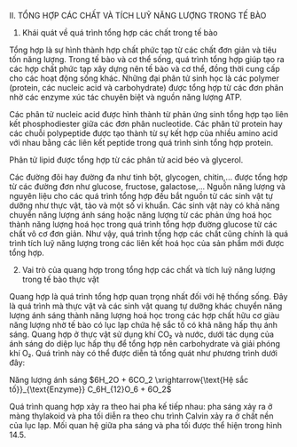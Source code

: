 II. TỔNG HỢP CÁC CHẤT VÀ TÍCH LUỸ NĂNG LƯỢNG TRONG TẾ BÀO

1. Khái quát về quá trình tổng hợp các chất trong tế bào

Tổng hợp là sự hình thành hợp chất phức tạp từ các chất đơn giản và tiêu tốn năng lượng. Trong tế bào và cơ thể sống, quá trình tổng hợp giúp tạo ra các hợp chất phức tạp xây dựng nên tế bào và cơ thể, đồng thời cung cấp cho các hoạt động sống khác. Những đại phân tử sinh học là các polymer (protein, các nucleic acid và carbohydrate) được tổng hợp từ các đơn phân nhờ các enzyme xúc tác chuyên biệt và nguồn năng lượng ATP.

Các phân tử nucleic acid được hình thành từ phản ứng sinh tổng hợp tạo liên kết phosphodiester giữa các đơn phân nucleotide. Các phân tử protein hay các chuỗi polypeptide được tạo thành từ sự kết hợp của nhiều amino acid với nhau bằng các liên kết peptide trong quá trình sinh tổng hợp protein.

Phân tử lipid được tổng hợp từ các phân tử acid béo và glycerol.

Các đường đôi hay đường đa như tinh bột, glycogen, chitin,... được tổng hợp từ các đường đơn như glucose, fructose, galactose,... Nguồn năng lượng và nguyên liệu cho các quá trình tổng hợp đều bắt nguồn từ các sinh vật tự dưỡng như thực vật, tảo và một số vi khuẩn. Các sinh vật này có khả năng chuyển năng lượng ánh sáng hoặc năng lượng từ các phản ứng hoá học thành năng lượng hoá học trong quá trình tổng hợp đường glucose từ các chất vô cơ đơn giản. Như vậy, quá trình tổng hợp các chất cũng chính là quá trình tích luỹ năng lượng trong các liên kết hoá học của sản phẩm mới được tổng hợp.

2. Vai trò của quang hợp trong tổng hợp các chất và tích luỹ năng lượng trong tế bào thực vật

Quang hợp là quá trình tổng hợp quan trọng nhất đối với hệ thống sống. Đây là quá trình mà thực vật và các sinh vật quang tự dưỡng khác chuyển năng lượng ánh sáng thành năng lượng hoá học trong các hợp chất hữu cơ giàu năng lượng nhờ tế bào có lục lạp chứa hệ sắc tố có khả năng hấp thụ ánh sáng. Quang hợp ở thực vật sử dụng khí CO₂ và nước, dưới tác dụng của ánh sáng do diệp lục hấp thụ để tổng hợp nên carbohydrate và giải phóng khí O₂. Quá trình này có thể được diễn tả tổng quát như phương trình dưới đây:

Năng lượng ánh sáng
$6H_2O + 6CO_2 \xrightarrow{\text{Hệ sắc tố}}_{\text{Enzyme}} C_6H_{12}O_6 + 6O_2$

Quá trình quang hợp xảy ra theo hai pha kế tiếp nhau: pha sáng xảy ra ở màng thylakoid và pha tối diễn ra theo chu trình Calvin xảy ra ở chất nền của lục lạp. Mối quan hệ giữa pha sáng và pha tối được thể hiện trong hình 14.5.